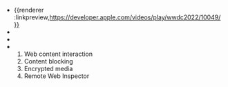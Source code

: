 - {{renderer :linkpreview,https://developer.apple.com/videos/play/wwdc2022/10049/}}
-
-
- 1.  Web content interaction
  2. Content blocking
  3. Encrypted media
  4. Remote Web Inspector